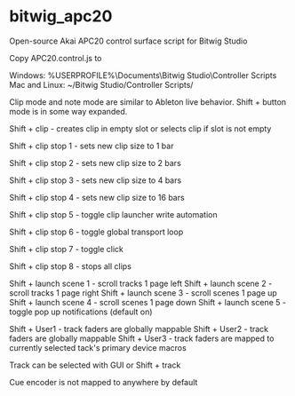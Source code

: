 bitwig_apc20
============

Open-source Akai APC20 control surface script for Bitwig Studio

Copy APC20.control.js to

Windows: %USERPROFILE%\Documents\Bitwig Studio\Controller Scripts\
Mac and Linux: ~/Bitwig Studio/Controller Scripts/


Clip mode and note mode are similar to Ableton live behavior.
Shift + button mode is in some way expanded.

Shift + clip  - creates clip in empty slot or selects clip if slot is not empty

Shift + clip stop 1 - sets new clip size to 1 bar

Shift + clip stop 2 - sets new clip size to 2 bars

Shift + clip stop 3 - sets new clip size to 4 bars

Shift + clip stop 4 - sets new clip size to 16 bars

Shift + clip stop 5 - toggle clip launcher write automation

Shift + clip stop 6 - toggle global transport loop

Shift + clip stop 7 - toggle click

Shift + clip stop 8 - stops all clips


Shift + launch scene 1 - scroll tracks 1 page left
Shift + launch scene 2 - scroll tracks 1 page right
Shift + launch scene 3 - scroll scenes 1 page up
Shift + launch scene 4 - scroll scenes 1 page down
Shift + launch scene 5 - toggle pop up notifications (default on)

Shift + User1 - track faders are globally mappable
Shift + User2 - track faders are globally mappable
Shift + User3 - track faders are mapped to currently selected tack's primary device macros

Track can be selected with GUI or Shift + track

Cue encoder is not mapped to anywhere by default

